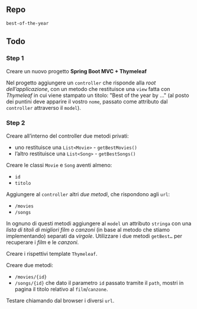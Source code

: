 
## Repo
`best-of-the-year`

## Todo
### Step 1
Creare un nuovo progetto **Spring Boot MVC + Thymeleaf**

Nel progetto aggiungere un `controller` che risponde alla *root dell’applicazione*, con un metodo che restituisce una `view` fatta con *Thymeleaf* in cui viene stampato un titolo: "Best of the year by …" (al posto dei puntini deve apparire il vostro `nome`, passato come attributo dal `controller` attraverso il `model`).

### Step 2
Creare all’interno del controller due metodi privati:
- uno restituisce una `List<Movie>` - `getBestMovies()`
- l’altro restituisce una `List<Song>` - `getBestSongs()`

Creare le classi `Movie` e `Song` aventi almeno:
- `id`
- `titolo`

Aggiungere al `controller` altri *due metodi*, che rispondono agli `url`:
- `/movies`
- `/songs`

In ognuno di questi metodi aggiungere al `model` un attributo `stringa` con una *lista di titoli di migliori film o canzoni* (in base al metodo che stiamo implementando) separati da *virgole*.
Utilizzare i due metodi `getBest…` per recuperare i *film* e le *canzoni*.

Creare i rispettivi template `Thymeleaf`.

Creare due metodi:
- `/movies/{id}`
- `/songs/{id}`
che dato il parametro `id` passato tramite il `path`, mostri in pagina il titolo relativo al `film`/`canzone`.

Testare chiamando dal browser i diversi `url`.
